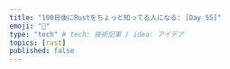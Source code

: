 ```yaml
---
title: "100日後にRustをちょっと知ってる人になる: [Day 55]"
emoji: "🦀"
type: "tech" # tech: 技術記事 / idea: アイデア
topics: [rust]
published: false
---
```

